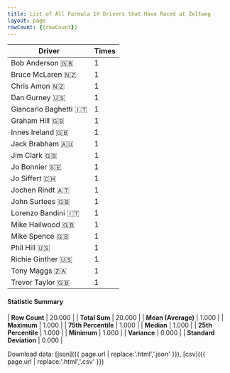 ```yaml
---
title: List of All Formula 1® Drivers that Have Raced at Zeltweg
layout: page
rowCount: {{rowCount}}
---
```


| Driver | Times |
|--|--|
| Bob Anderson 🇬🇧 | 1 |
| Bruce McLaren 🇳🇿 | 1 |
| Chris Amon 🇳🇿 | 1 |
| Dan Gurney 🇺🇸 | 1 |
| Giancarlo Baghetti 🇮🇹 | 1 |
| Graham Hill 🇬🇧 | 1 |
| Innes Ireland 🇬🇧 | 1 |
| Jack Brabham 🇦🇺 | 1 |
| Jim Clark 🇬🇧 | 1 |
| Jo Bonnier 🇸🇪 | 1 |
| Jo Siffert 🇨🇭 | 1 |
| Jochen Rindt 🇦🇹 | 1 |
| John Surtees 🇬🇧 | 1 |
| Lorenzo Bandini 🇮🇹 | 1 |
| Mike Hailwood 🇬🇧 | 1 |
| Mike Spence 🇬🇧 | 1 |
| Phil Hill 🇺🇸 | 1 |
| Richie Ginther 🇺🇸 | 1 |
| Tony Maggs 🇿🇦 | 1 |
| Trevor Taylor 🇬🇧 | 1 |

#### Statistic Summary

| **Row Count** | 20.000 |
| **Total Sum** | 20.000 |
| **Mean (Average)** | 1.000 |
| **Maximum** | 1.000 |
| **75th Percentile** | 1.000 |
| **Median** | 1.000 |
| **25th Percentile** | 1.000 |
| **Minimum** | 1.000 |
| **Variance** | 0.000 |
| **Standard Deviation** | 0.000 |

Download data: [json]({{ page.url | replace:'.html','.json' }}), [csv]({{ page.url | replace:'.html','.csv' }})
